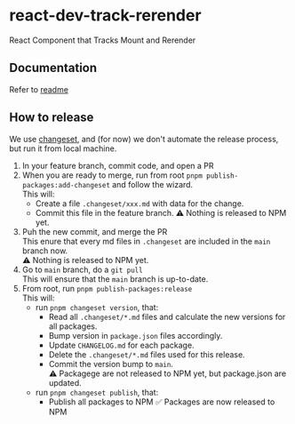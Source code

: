 # react-dev-track-rerender

React Component that Tracks Mount and Rerender

## Documentation

Refer to [readme](./packages//dev-track-rerender/README.md)

## How to release

We use [changeset](https://github.com/changesets), and (for now) we don't automate the release process, but run it from local machine.

1. In your feature branch, commit code, and open a PR
2. When you are ready to merge, run from root `pnpm publish-packages:add-changeset` and follow the wizard.  
   This will:
   - Create a file `.changeset/xxx.md` with data for the change.  
   - Commit this file in the feature branch.
   ⚠️ Nothing is released to NPM yet.
3. Puh the new commit, and merge the PR  
   This enure that every md files in `.changeset` are included in the `main` branch now.  
   ⚠️ Nothing is released to NPM yet.
4. Go to `main` branch, do a `git pull`  
   This will ensure that the `main` branch is up-to-date.
5. From root, run `pnpm publish-packages:release`  
   This will:
   - run `pnpm changeset version`, that:
      - Read all `.changeset/*.md` files and calculate the new versions for all packages.
      - Bump version in `package.json` files accordingly.
      - Update `CHANGELOG.md` for each package.
      - Delete the `.changeset/*.md` files used for this release.
      - Commit the version bump to `main`.  
      ⚠️ Packagege are not released to NPM yet, but package.json are updated.
    - run `pnpm changeset publish`, that:
      - Publish all packages to NPM
      ✅ Packages are now released to NPM